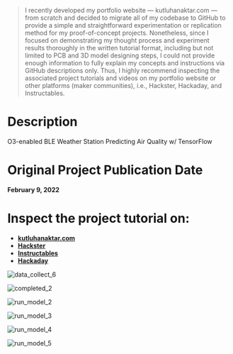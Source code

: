 > I recently developed my portfolio website — kutluhanaktar.com — from scratch and decided to migrate all of my codebase to GitHub to provide a simple and straightforward experimentation or replication method for my proof-of-concept projects. Nonetheless, since I focused on demonstrating my thought process and experiment results thoroughly in the written tutorial format, including but not limited to PCB and 3D model designing steps, I could not provide enough information to fully explain my concepts and instructions via GitHub descriptions only. Thus, I highly recommend inspecting the associated project tutorials and videos on my portfolio website or other platforms (maker communities), i.e., Hackster, Hackaday, and Instructables.

# Description

O3-enabled BLE Weather Station Predicting Air Quality w/ TensorFlow

# Original Project Publication Date

**February 9, 2022**

# Inspect the project tutorial on:

- **[kutluhanaktar.com](https://www.kutluhanaktar.com/)**
- **[Hackster](https://www.hackster.io/kutluhan-aktar/o3-enabled-ble-weather-station-predicting-air-quality-w-tf-ee1c37)**
- **[Instructables](https://www.instructables.com/O3-enabled-BLE-Weather-Station-Predicting-Air-Qual/)**
- **[Hackaday](https://hackaday.io/project/183935-o3-ble-weather-station-predicting-air-quality)**

![data_collect_6](https://github.com/user-attachments/assets/765dab92-e631-4b64-953a-c359de8d9ef9)

![completed_2](https://github.com/user-attachments/assets/b0bd3b1c-a363-45e1-a1f3-b73c8b7eb580)

![run_model_2](https://github.com/user-attachments/assets/f467a79a-3982-46a0-a66c-8b89fecc8fb8)

![run_model_3](https://github.com/user-attachments/assets/ba8ce3b7-7bf9-4f59-8fa8-e8a8c2035061)

![run_model_4](https://github.com/user-attachments/assets/778b63c8-e2de-4b51-9569-6f03179ca916)

![run_model_5](https://github.com/user-attachments/assets/ecbfbb98-fb5d-4f1c-9971-dbffb4ed85c5)

